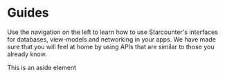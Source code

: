 <head>
  <link rel="stylesheet" type="text/css" href="../src/text.css">
</head>

# Guides

Use the navigation on the left to learn how to use Starcounter's interfaces for databases, view-models and networking in your apps. We have made sure that you will feel at home by using APIs that are similar to those you already know.

<aside>This is an aside element</aside>

